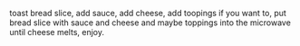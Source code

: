 toast bread slice, add sauce, add cheese, add toopings if you want to, put bread slice with sauce and cheese and maybe toppings into the microwave until cheese melts, enjoy.